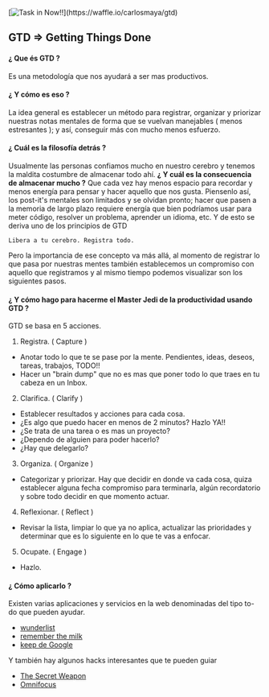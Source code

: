 [![Task in Now!!](https://badge.waffle.io/carlosmaya/gtd.png?label=now&title=Now!!)](https://waffle.io/carlosmaya/gtd)
## GTD  =>  Getting Things Done

#### ¿ Que és GTD ?

Es una metodología que nos ayudará a ser mas productivos. 

#### ¿ Y cómo es eso ?

La idea general es establecer un método para registrar, organizar y priorizar nuestras notas mentales de forma que se vuelvan manejables ( menos estresantes ); y así, conseguir más con mucho menos esfuerzo.

#### ¿ Cuál es la filosofía detrás ?

Usualmente las personas confiamos mucho en nuestro cerebro y tenemos la maldita costumbre de almacenar todo ahí. **¿ Y cuál es la consecuencia de almacenar mucho ?** Que cada vez hay menos espacio para recordar y menos energía para pensar y hacer aquello que nos gusta. Piensenlo así, los post-it's mentales son limitados y se olvidan pronto; hacer que pasen a la memoria de largo plazo requiere energía que bien podríamos usar para meter código, resolver un problema, aprender un idioma, etc. Y de esto se deriva uno de los principios de GTD 

`Libera a tu cerebro. Registra todo.`

Pero la importancia de ese concepto va más allá, al momento de registrar lo que pasa por nuestras mentes también establecemos un compromiso con aquello que registramos y al mismo tiempo podemos visualizar son los siguientes pasos.

#### ¿ Y cómo hago para hacerme el Master Jedi de la productividad usando GTD ?

GTD se basa en 5 acciones. 

1. Registra. ( Capture )
  * Anotar todo lo que te se pase por la mente. Pendientes, ideas, deseos, tareas, trabajos, TODO!!
  * Hacer un "brain dump" que no es mas que poner todo lo que traes en tu cabeza en un Inbox.

2. Clarifica. ( Clarify )
  * Establecer resultados y acciones para cada cosa.
  * ¿Es algo que puedo hacer en menos de 2 minutos? Hazlo YA!!
  * ¿Se trata de una tarea o es mas un proyecto?
  * ¿Dependo de alguien para poder hacerlo?
  * ¿Hay que delegarlo?

3. Organiza. ( Organize )
  * Categorizar y priorizar. Hay que decidir en donde va cada cosa, quiza establecer alguna fecha compromiso para terminarla, algún recordatorio y sobre todo decidir en que momento actuar.

4. Reflexionar. ( Reflect ) 
  * Revisar la lista, limpiar lo que ya no aplica, actualizar las prioridades y determinar que es lo siguiente en lo que te vas a enfocar.

5. Ocupate. ( Engage )
  * Hazlo.

#### ¿ Cómo aplicarlo ?

Existen varias aplicaciones y servicios en la web denominadas del tipo to-do que pueden ayudar. 

* [wunderlist](http://wunderlist.com)
* [remember the milk](http://rememberthemilk.com)
* [keep de Google](https://keep.google.com)

Y también hay algunos hacks interesantes que te pueden guiar

* [The Secret Weapon](http://www.thesecretweapon.org)
* [Omnifocus](http://inside.omnifocus.com/gtd)
